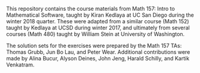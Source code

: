 This repository contains the course materials from Math 157: Intro to Mathematical Software, taught by Kiran Kedlaya at UC San Diego during the winter 2018 quarter. These were adapted from a similar course (Math 152) taught by Kedlaya at UCSD during winter 2017, and ultimately from several courses (Math 480) taught by William Stein at University of Washington.

The solution sets for the exercises were prepared by the Math 157 TAs: Thomas Grubb, Jun Bo Lau, and Peter Wear. Additional contributions were made by Alina Bucur, Alyson Deines, John Jeng, Harald Schilly, and Kartik Venkatram.